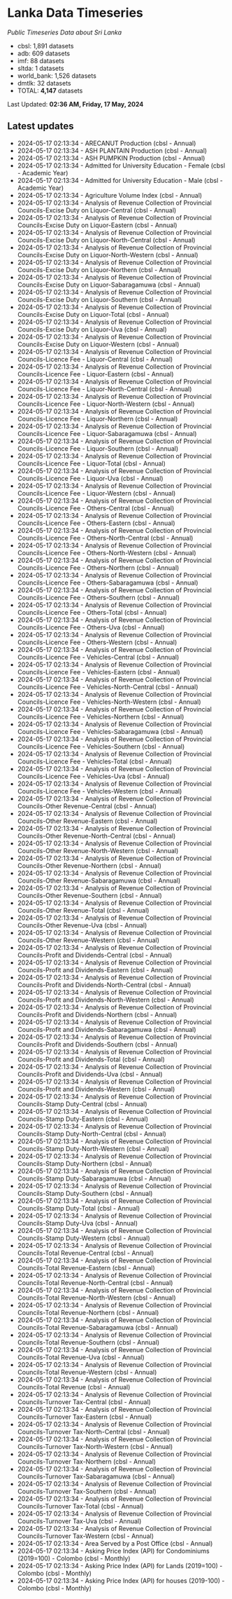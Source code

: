 # Lanka Data Timeseries
*Public Timeseries Data about Sri Lanka*

* cbsl: 1,891 datasets
* adb: 609 datasets
* imf: 88 datasets
* sltda: 1 datasets
* world_bank: 1,526 datasets
* dmtlk: 32 datasets
* TOTAL: **4,147** datasets

Last Updated: **02:36 AM, Friday, 17 May, 2024**

## Latest updates

* 2024-05-17 02:13:34 - ARECANUT Production (cbsl - Annual)
* 2024-05-17 02:13:34 - ASH PLANTAIN Production (cbsl - Annual)
* 2024-05-17 02:13:34 - ASH PUMPKIN Production (cbsl - Annual)
* 2024-05-17 02:13:34 - Admitted for University Education - Female (cbsl - Academic Year)
* 2024-05-17 02:13:34 - Admitted for University Education - Male (cbsl - Academic Year)
* 2024-05-17 02:13:34 - Agriculture Volume Index (cbsl - Annual)
* 2024-05-17 02:13:34 - Analysis of Revenue Collection of Provincial Councils-Excise Duty on Liquor-Central (cbsl - Annual)
* 2024-05-17 02:13:34 - Analysis of Revenue Collection of Provincial Councils-Excise Duty on Liquor-Eastern (cbsl - Annual)
* 2024-05-17 02:13:34 - Analysis of Revenue Collection of Provincial Councils-Excise Duty on Liquor-North-Central (cbsl - Annual)
* 2024-05-17 02:13:34 - Analysis of Revenue Collection of Provincial Councils-Excise Duty on Liquor-North-Western (cbsl - Annual)
* 2024-05-17 02:13:34 - Analysis of Revenue Collection of Provincial Councils-Excise Duty on Liquor-Northern (cbsl - Annual)
* 2024-05-17 02:13:34 - Analysis of Revenue Collection of Provincial Councils-Excise Duty on Liquor-Sabaragamuwa (cbsl - Annual)
* 2024-05-17 02:13:34 - Analysis of Revenue Collection of Provincial Councils-Excise Duty on Liquor-Southern (cbsl - Annual)
* 2024-05-17 02:13:34 - Analysis of Revenue Collection of Provincial Councils-Excise Duty on Liquor-Total (cbsl - Annual)
* 2024-05-17 02:13:34 - Analysis of Revenue Collection of Provincial Councils-Excise Duty on Liquor-Uva (cbsl - Annual)
* 2024-05-17 02:13:34 - Analysis of Revenue Collection of Provincial Councils-Excise Duty on Liquor-Western (cbsl - Annual)
* 2024-05-17 02:13:34 - Analysis of Revenue Collection of Provincial Councils-Licence Fee - Liquor-Central (cbsl - Annual)
* 2024-05-17 02:13:34 - Analysis of Revenue Collection of Provincial Councils-Licence Fee - Liquor-Eastern (cbsl - Annual)
* 2024-05-17 02:13:34 - Analysis of Revenue Collection of Provincial Councils-Licence Fee - Liquor-North-Central (cbsl - Annual)
* 2024-05-17 02:13:34 - Analysis of Revenue Collection of Provincial Councils-Licence Fee - Liquor-North-Western (cbsl - Annual)
* 2024-05-17 02:13:34 - Analysis of Revenue Collection of Provincial Councils-Licence Fee - Liquor-Northern (cbsl - Annual)
* 2024-05-17 02:13:34 - Analysis of Revenue Collection of Provincial Councils-Licence Fee - Liquor-Sabaragamuwa (cbsl - Annual)
* 2024-05-17 02:13:34 - Analysis of Revenue Collection of Provincial Councils-Licence Fee - Liquor-Southern (cbsl - Annual)
* 2024-05-17 02:13:34 - Analysis of Revenue Collection of Provincial Councils-Licence Fee - Liquor-Total (cbsl - Annual)
* 2024-05-17 02:13:34 - Analysis of Revenue Collection of Provincial Councils-Licence Fee - Liquor-Uva (cbsl - Annual)
* 2024-05-17 02:13:34 - Analysis of Revenue Collection of Provincial Councils-Licence Fee - Liquor-Western (cbsl - Annual)
* 2024-05-17 02:13:34 - Analysis of Revenue Collection of Provincial Councils-Licence Fee - Others-Central (cbsl - Annual)
* 2024-05-17 02:13:34 - Analysis of Revenue Collection of Provincial Councils-Licence Fee - Others-Eastern (cbsl - Annual)
* 2024-05-17 02:13:34 - Analysis of Revenue Collection of Provincial Councils-Licence Fee - Others-North-Central (cbsl - Annual)
* 2024-05-17 02:13:34 - Analysis of Revenue Collection of Provincial Councils-Licence Fee - Others-North-Western (cbsl - Annual)
* 2024-05-17 02:13:34 - Analysis of Revenue Collection of Provincial Councils-Licence Fee - Others-Northern (cbsl - Annual)
* 2024-05-17 02:13:34 - Analysis of Revenue Collection of Provincial Councils-Licence Fee - Others-Sabaragamuwa (cbsl - Annual)
* 2024-05-17 02:13:34 - Analysis of Revenue Collection of Provincial Councils-Licence Fee - Others-Southern (cbsl - Annual)
* 2024-05-17 02:13:34 - Analysis of Revenue Collection of Provincial Councils-Licence Fee - Others-Total (cbsl - Annual)
* 2024-05-17 02:13:34 - Analysis of Revenue Collection of Provincial Councils-Licence Fee - Others-Uva (cbsl - Annual)
* 2024-05-17 02:13:34 - Analysis of Revenue Collection of Provincial Councils-Licence Fee - Others-Western (cbsl - Annual)
* 2024-05-17 02:13:34 - Analysis of Revenue Collection of Provincial Councils-Licence Fee - Vehicles-Central (cbsl - Annual)
* 2024-05-17 02:13:34 - Analysis of Revenue Collection of Provincial Councils-Licence Fee - Vehicles-Eastern (cbsl - Annual)
* 2024-05-17 02:13:34 - Analysis of Revenue Collection of Provincial Councils-Licence Fee - Vehicles-North-Central (cbsl - Annual)
* 2024-05-17 02:13:34 - Analysis of Revenue Collection of Provincial Councils-Licence Fee - Vehicles-North-Western (cbsl - Annual)
* 2024-05-17 02:13:34 - Analysis of Revenue Collection of Provincial Councils-Licence Fee - Vehicles-Northern (cbsl - Annual)
* 2024-05-17 02:13:34 - Analysis of Revenue Collection of Provincial Councils-Licence Fee - Vehicles-Sabaragamuwa (cbsl - Annual)
* 2024-05-17 02:13:34 - Analysis of Revenue Collection of Provincial Councils-Licence Fee - Vehicles-Southern (cbsl - Annual)
* 2024-05-17 02:13:34 - Analysis of Revenue Collection of Provincial Councils-Licence Fee - Vehicles-Total (cbsl - Annual)
* 2024-05-17 02:13:34 - Analysis of Revenue Collection of Provincial Councils-Licence Fee - Vehicles-Uva (cbsl - Annual)
* 2024-05-17 02:13:34 - Analysis of Revenue Collection of Provincial Councils-Licence Fee - Vehicles-Western (cbsl - Annual)
* 2024-05-17 02:13:34 - Analysis of Revenue Collection of Provincial Councils-Other Revenue-Central (cbsl - Annual)
* 2024-05-17 02:13:34 - Analysis of Revenue Collection of Provincial Councils-Other Revenue-Eastern (cbsl - Annual)
* 2024-05-17 02:13:34 - Analysis of Revenue Collection of Provincial Councils-Other Revenue-North-Central (cbsl - Annual)
* 2024-05-17 02:13:34 - Analysis of Revenue Collection of Provincial Councils-Other Revenue-North-Western (cbsl - Annual)
* 2024-05-17 02:13:34 - Analysis of Revenue Collection of Provincial Councils-Other Revenue-Northern (cbsl - Annual)
* 2024-05-17 02:13:34 - Analysis of Revenue Collection of Provincial Councils-Other Revenue-Sabaragamuwa (cbsl - Annual)
* 2024-05-17 02:13:34 - Analysis of Revenue Collection of Provincial Councils-Other Revenue-Southern (cbsl - Annual)
* 2024-05-17 02:13:34 - Analysis of Revenue Collection of Provincial Councils-Other Revenue-Total (cbsl - Annual)
* 2024-05-17 02:13:34 - Analysis of Revenue Collection of Provincial Councils-Other Revenue-Uva (cbsl - Annual)
* 2024-05-17 02:13:34 - Analysis of Revenue Collection of Provincial Councils-Other Revenue-Western (cbsl - Annual)
* 2024-05-17 02:13:34 - Analysis of Revenue Collection of Provincial Councils-Profit and Dividends-Central (cbsl - Annual)
* 2024-05-17 02:13:34 - Analysis of Revenue Collection of Provincial Councils-Profit and Dividends-Eastern (cbsl - Annual)
* 2024-05-17 02:13:34 - Analysis of Revenue Collection of Provincial Councils-Profit and Dividends-North-Central (cbsl - Annual)
* 2024-05-17 02:13:34 - Analysis of Revenue Collection of Provincial Councils-Profit and Dividends-North-Western (cbsl - Annual)
* 2024-05-17 02:13:34 - Analysis of Revenue Collection of Provincial Councils-Profit and Dividends-Northern (cbsl - Annual)
* 2024-05-17 02:13:34 - Analysis of Revenue Collection of Provincial Councils-Profit and Dividends-Sabaragamuwa (cbsl - Annual)
* 2024-05-17 02:13:34 - Analysis of Revenue Collection of Provincial Councils-Profit and Dividends-Southern (cbsl - Annual)
* 2024-05-17 02:13:34 - Analysis of Revenue Collection of Provincial Councils-Profit and Dividends-Total (cbsl - Annual)
* 2024-05-17 02:13:34 - Analysis of Revenue Collection of Provincial Councils-Profit and Dividends-Uva (cbsl - Annual)
* 2024-05-17 02:13:34 - Analysis of Revenue Collection of Provincial Councils-Profit and Dividends-Western (cbsl - Annual)
* 2024-05-17 02:13:34 - Analysis of Revenue Collection of Provincial Councils-Stamp Duty-Central (cbsl - Annual)
* 2024-05-17 02:13:34 - Analysis of Revenue Collection of Provincial Councils-Stamp Duty-Eastern (cbsl - Annual)
* 2024-05-17 02:13:34 - Analysis of Revenue Collection of Provincial Councils-Stamp Duty-North-Central (cbsl - Annual)
* 2024-05-17 02:13:34 - Analysis of Revenue Collection of Provincial Councils-Stamp Duty-North-Western (cbsl - Annual)
* 2024-05-17 02:13:34 - Analysis of Revenue Collection of Provincial Councils-Stamp Duty-Northern (cbsl - Annual)
* 2024-05-17 02:13:34 - Analysis of Revenue Collection of Provincial Councils-Stamp Duty-Sabaragamuwa (cbsl - Annual)
* 2024-05-17 02:13:34 - Analysis of Revenue Collection of Provincial Councils-Stamp Duty-Southern (cbsl - Annual)
* 2024-05-17 02:13:34 - Analysis of Revenue Collection of Provincial Councils-Stamp Duty-Total (cbsl - Annual)
* 2024-05-17 02:13:34 - Analysis of Revenue Collection of Provincial Councils-Stamp Duty-Uva (cbsl - Annual)
* 2024-05-17 02:13:34 - Analysis of Revenue Collection of Provincial Councils-Stamp Duty-Western (cbsl - Annual)
* 2024-05-17 02:13:34 - Analysis of Revenue Collection of Provincial Councils-Total Revenue-Central (cbsl - Annual)
* 2024-05-17 02:13:34 - Analysis of Revenue Collection of Provincial Councils-Total Revenue-Eastern (cbsl - Annual)
* 2024-05-17 02:13:34 - Analysis of Revenue Collection of Provincial Councils-Total Revenue-North-Central (cbsl - Annual)
* 2024-05-17 02:13:34 - Analysis of Revenue Collection of Provincial Councils-Total Revenue-North-Western (cbsl - Annual)
* 2024-05-17 02:13:34 - Analysis of Revenue Collection of Provincial Councils-Total Revenue-Northern (cbsl - Annual)
* 2024-05-17 02:13:34 - Analysis of Revenue Collection of Provincial Councils-Total Revenue-Sabaragamuwa (cbsl - Annual)
* 2024-05-17 02:13:34 - Analysis of Revenue Collection of Provincial Councils-Total Revenue-Southern (cbsl - Annual)
* 2024-05-17 02:13:34 - Analysis of Revenue Collection of Provincial Councils-Total Revenue-Uva (cbsl - Annual)
* 2024-05-17 02:13:34 - Analysis of Revenue Collection of Provincial Councils-Total Revenue-Western (cbsl - Annual)
* 2024-05-17 02:13:34 - Analysis of Revenue Collection of Provincial Councils-Total Revenue (cbsl - Annual)
* 2024-05-17 02:13:34 - Analysis of Revenue Collection of Provincial Councils-Turnover Tax-Central (cbsl - Annual)
* 2024-05-17 02:13:34 - Analysis of Revenue Collection of Provincial Councils-Turnover Tax-Eastern (cbsl - Annual)
* 2024-05-17 02:13:34 - Analysis of Revenue Collection of Provincial Councils-Turnover Tax-North-Central (cbsl - Annual)
* 2024-05-17 02:13:34 - Analysis of Revenue Collection of Provincial Councils-Turnover Tax-North-Western (cbsl - Annual)
* 2024-05-17 02:13:34 - Analysis of Revenue Collection of Provincial Councils-Turnover Tax-Northern (cbsl - Annual)
* 2024-05-17 02:13:34 - Analysis of Revenue Collection of Provincial Councils-Turnover Tax-Sabaragamuwa (cbsl - Annual)
* 2024-05-17 02:13:34 - Analysis of Revenue Collection of Provincial Councils-Turnover Tax-Southern (cbsl - Annual)
* 2024-05-17 02:13:34 - Analysis of Revenue Collection of Provincial Councils-Turnover Tax-Total (cbsl - Annual)
* 2024-05-17 02:13:34 - Analysis of Revenue Collection of Provincial Councils-Turnover Tax-Uva (cbsl - Annual)
* 2024-05-17 02:13:34 - Analysis of Revenue Collection of Provincial Councils-Turnover Tax-Western (cbsl - Annual)
* 2024-05-17 02:13:34 - Area Served by a Post Office (cbsl - Annual)
* 2024-05-17 02:13:34 - Asking Price Index (API) for Condominiums (2019=100) - Colombo (cbsl - Monthly)
* 2024-05-17 02:13:34 - Asking Price Index (API) for Lands (2019=100) - Colombo (cbsl - Monthly)
* 2024-05-17 02:13:34 - Asking Price Index (API) for houses (2019-100) - Colombo (cbsl - Monthly)